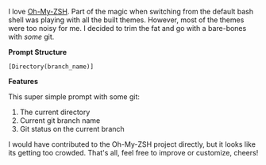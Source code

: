 I love [Oh-My-ZSH](https://github.com/robbyrussell/oh-my-zsh). Part of the magic when switching from the default bash shell was playing with all the built themes. However, most of the themes were too noisy for me. I decided to trim the fat and go with a bare-bones with *some* git.


**Prompt Structure**

    [Directory(branch_name)]

**Features**

This super simple prompt with some git:

  1. The current directory
  2. Current git branch name
  3. Git status on the current branch

I would have contributed to the Oh-My-ZSH project directly, but it looks like its getting too crowded. That's all, feel free to improve or customize, cheers!